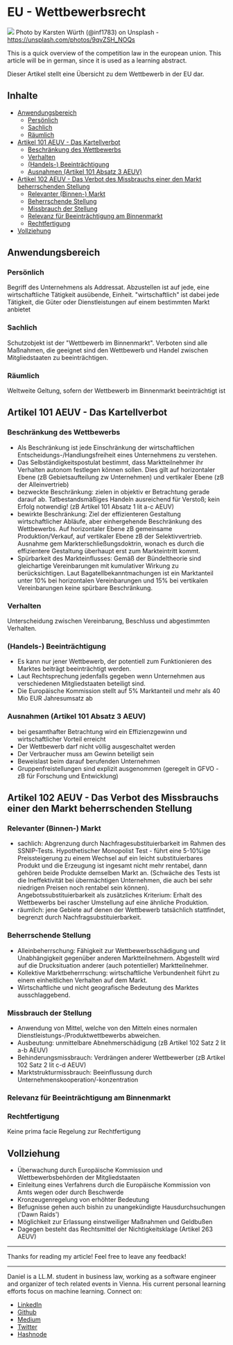 # EU - Wettbewerbsrecht

[<img src="https://images.unsplash.com/photo-1482690205767-61deebe15ef7?auto=format&fit=crop&w=2250&q=80">](
https://unsplash.com/photos/9qvZSH_NOQs)
Photo by Karsten Würth (@inf1783) on Unsplash - https://unsplash.com/photos/9qvZSH_NOQs

This is a quick overview of the competition law in the european union. This article will be in german, since it is used as a learning abstract. 

Dieser Artikel stellt eine Übersicht zu dem Wettbewerb in der EU dar.

## Inhalte

- [Anwendungsbereich](#anwendungsbereich)
  - [Persönlich](#persönlich)
  - [Sachlich](#sachlich)
  - [Räumlich](#räumlich)
- [Artikel 101 AEUV - Das Kartellverbot](#artikel-101-aeuv---das-kartellverbot)
  - [Beschränkung des Wettbewerbs](#beschränkung-des-wettbewerbs)
  - [Verhalten](#verhalten)
  - [(Handels-) Beeinträchtigung](#handels--beeinträchtigung)
  - [Ausnahmen (Artikel 101 Absatz 3 AEUV)](#ausnahmen-artikel-101-absatz-3-aeuv)
- [Artikel 102 AEUV - Das Verbot des Missbrauchs einer den Markt beherrschenden Stellung](#artikel-102-aeuv---das-verbot-des-missbrauchs-einer-den-markt-beherrschenden-stellung)
  - [Relevanter (Binnen-) Markt](#relevanter-binnen--markt)
  - [Beherrschende Stellung](#beherrschende-stellung)
  - [Missbrauch der Stellung](#missbrauch-der-stellung)
  - [Relevanz für Beeinträchtigung am Binnenmarkt](#relevanz-für-beeinträchtigung-am-binnenmarkt)
  - [Rechtfertigung](#rechtfertigung)
- [Vollziehung](#vollziehung)


## Anwendungsbereich

### Persönlich

Begriff des Unternehmens als Addressat. Abzustellen ist auf jede, eine wirtschaftliche Tätigkeit ausübende, Einheit. "wirtschaftlich" ist dabei jede Tätigkeit, die Güter oder Dienstleistungen auf einem bestimmten Markt anbietet

### Sachlich

Schutzobjekt ist der "Wettbewerb im Binnenmarkt". Verboten sind alle Maßnahmen, die geeignet sind den Wettbewerb und Handel zwischen Mitgliedstaaten zu beeinträchtigen.

### Räumlich 

Weltweite Geltung, sofern der Wettbewerb im Binnenmarkt beeinträchtigt ist

## Artikel 101 AEUV - Das Kartellverbot

### Beschränkung des Wettbewerbs

- Als Beschränkung ist jede Einschränkung der wirtschaftlichen Entscheidungs-/Handlungsfreiheit eines Unternehmens zu verstehen.
- Das Selbständigkeitspostulat bestimmt, dass Marktteilnehmer ihr Verhalten autonom festlegen können sollen. Dies gilt auf horizontaler Ebene (zB Gebietsaufteilung zw Unternehmen) und vertikaler Ebene (zB der Alleinvertrieb)
- bezweckte Beschränkung: zielen in objektiv er Betrachtung gerade darauf ab. Tatbestandsmäßiges Handeln ausreichend für Verstoß; kein Erfolg notwendig! (zB Artikel 101 Absatz 1 lit a-c AEUV)
- bewirkte Beschränkung: Ziel der effizienteren Gestaltung wirtschaftlicher Abläufe, aber einhergehende Beschränkung des Wettbewerbs. Auf horizontaler Ebene zB gemeinsame Produktion/Verkauf, auf vertikaler Ebene zB der Selektivvertrieb. Ausnahme gem Markterschließungsdoktrin, wonach es durch die effizientere Gestaltung überhaupt erst zum Markteintritt kommt.
-  Spürbarkeit des Markteinflusses: Gemäß der Bündeltheorie sind gleichartige Vereinbarungen mit kumulativer Wirkung zu berücksichtigen. Laut Bagatellbekanntmachungen ist ein Marktanteil unter 10% bei horizontalen Vereinbarungen und 15% bei vertikalen Vereinbarungen keine spürbare Beschränkung.

### Verhalten 

Unterscheidung zwischen Vereinbarung, Beschluss und abgestimmten Verhalten.

### (Handels-) Beeinträchtigung

- Es kann nur jener Wettbewerb, der potentiell zum Funktionieren des Marktes beiträgt beeinträchtigt werden.
- Laut Rechtsprechung jedenfalls gegeben wenn Unternehmen aus verschiedenen Mitgliedstaaten beteiligt sind.
- Die Europäische Kommission stellt auf 5% Marktanteil und mehr als 40 Mio EUR Jahresumsatz ab

### Ausnahmen (Artikel 101 Absatz 3 AEUV)

- bei gesamthafter Betrachtung wird ein Effizienzgewinn und wirtschaftlicher Vorteil erreicht
- Der Wettbewerb darf nicht völlig ausgeschaltet werden
- Der Verbraucher muss am Gewinn beteiligt sein
- Beweislast beim darauf berufenden Unternehmen
- Gruppenfreistellungen sind explizit ausgenommen (geregelt in GFVO - zB für Forschung und Entwicklung)

## Artikel 102 AEUV - Das Verbot des Missbrauchs einer den Markt beherrschenden Stellung

### Relevanter (Binnen-) Markt

- sachlich: Abgrenzung durch Nachfragesubstituierbarkeit im Rahmen des SSNIP-Tests. Hypothetischer Monopolist Test - führt eine 5-10%ige Preissteigerung zu einem Wechsel auf ein leicht substituierbares Produkt und die Erzeugung ist ingesamt nicht mehr rentabel, dann gehören beide Produkte demselben Markt an. (Schwäche des Tests ist die Ineffektivität bei übermächtigen Unternehmen, die auch bei sehr niedrigen Preisen noch rentabel sein können). Angebotssubstituierbarkeit als zusätzliches Kriterium: Erhalt des Wettbewerbs bei rascher Umstellung auf eine ähnliche Produktion.
- räumlich: jene Gebiete auf denen der Wettbewerb tatsächlich stattfindet, begrenzt durch Nachfragsubstituierbarkeit.

### Beherrschende Stellung

- Alleinbeherrschung: Fähigkeit zur Wettbewerbsschädigung und Unabhängigkeit gegenüber anderen Marktteilnehmern. Abgestellt wird auf die Drucksituation anderer (auch potentieller) Marktteilnehmer.
- Kollektive Marktbeherrrschung: wirtschaftliche Verbundenheit führt zu einem einheitlichen Verhalten auf dem Markt.
- Wirtschaftliche und nicht geografische Bedeutung des Marktes ausschlaggebend.

### Missbrauch der Stellung

- Anwendung von Mittel, welche von den Mitteln eines normalen Dienstleistungs-/Produktwettbewerbs abweichen.
- Ausbeutung: unmittelbare Abnehmerschädigung (zB Artikel 102 Satz 2 lit a-b AEUV)
- Behinderungsmissbrauch: Verdrängen anderer Wettbewerber (zB Artikel 102 Satz 2 lit c-d AEUV)
- Marktstrukturmissbrauch: Beeinflussung durch Unternehmenskooperation/-konzentration

### Relevanz für Beeinträchtigung am Binnenmarkt

### Rechtfertigung

Keine prima facie Regelung zur Rechtfertigung

## Vollziehung

- Überwachung durch Europäische Kommission und Wettbewerbsbehörden der Mitgliedstaaten
- Einleitung eines Verfahrens durch die Europäische Kommission von Amts wegen oder durch Beschwerde
- Kronzeugenregelung von erhöhter Bedeutung
- Befugnisse gehen auch bishin zu unangekündigte Hausdurchsuchungen ('Dawn Raids')
- Möglichkeit zur Erlassung einstweiliger Maßnahmen und Geldbußen
- Dagegen besteht das Rechtsmittel der Nichtigkeitsklage (Artikel 263 AEUV)


---

Thanks for reading my article! Feel free to leave any feedback! 

---

Daniel is a LL.M. student in business law, working as a software engineer and organizer of tech related events in Vienna. 
His current personal learning efforts focus on machine learning. Connect on:
- [LinkedIn](https://www.linkedin.com/in/createdd) 
- [Github](https://github.com/DDCreationStudios)
- [Medium](https://medium.com/@ddcreationstudi)
- [Twitter](https://twitter.com/DDCreationStudi)
- [Hashnode](https://hashnode.com/@DDCreationStudio)

<!-- Written by Daniel Deutsch (deudan1010@gmail.com) -->